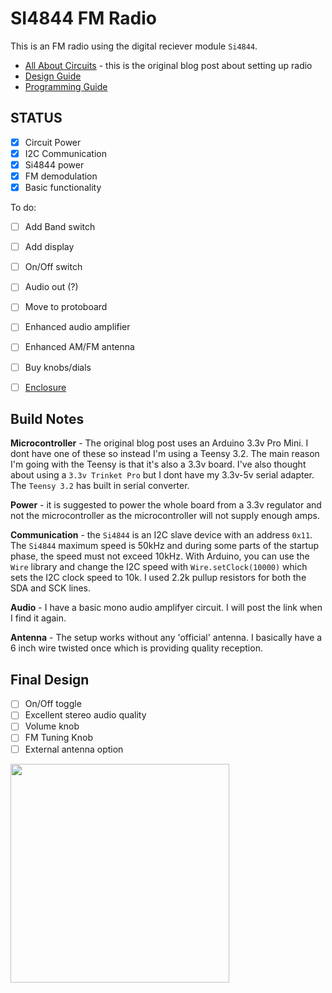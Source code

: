 # SI4844 FM Radio

This is an FM radio using the digital reciever module ```Si4844```.

- [All About Circuits](http://www.allaboutcircuits.com/projects/build-an-arduino-controlled-am-fm-sw-radio/) - this is the original blog post about setting up radio
- [Design Guide](http://www.silabs.com/Support%20Documents/TechnicalDocs/AN602.pdf)
- [Programming Guide](http://www.silabs.com/Support%20Documents/TechnicalDocs/AN610.pdf)

## STATUS

- [x] Circuit Power
- [x] I2C Communication
- [x] Si4844 power
- [x] FM demodulation
- [x] Basic functionality

To do:
- [ ] Add Band switch
- [ ] Add display
- [ ] On/Off switch
- [ ] Audio out (?)
- [ ] Move to protoboard
- [ ] Enhanced audio amplifier
- [ ] Enhanced AM/FM antenna
- [ ] Buy knobs/dials
- [ ] [Enclosure](https://s-media-cache-ak0.pinimg.com/originals/ba/01/3a/ba013af739433c9e4d94a3727d0fa14c.jpg)


## Build Notes

**Microcontroller** - The original blog post uses an Arduino 3.3v Pro Mini.  I dont have one of these so instead I'm using a Teensy 3.2.  The main reason I'm going with the Teensy is that it's also a 3.3v board.  I've also thought about using a ```3.3v Trinket Pro``` but I dont have my 3.3v-5v serial adapter.  The ```Teensy 3.2``` has built in serial converter.

**Power** - it is suggested to power the whole board from a 3.3v regulator and not the microcontroller as the microcontroller will not supply enough amps.

**Communication** - the ```Si4844``` is an I2C slave device with an address ```0x11```.  The ```Si4844``` maximum speed is 50kHz and during some parts of the startup phase, the speed must not exceed 10kHz.  With Arduino, you can use the ```Wire``` library and change the I2C speed with ```Wire.setClock(10000)``` which sets the I2C clock speed to 10k.  I used 2.2k pullup resistors for both the SDA and SCK lines.

**Audio** - I have a basic mono audio amplifyer circuit.  I will post the link when I find it again.

**Antenna** - The setup works without any 'official' antenna.  I basically have a 6 inch wire twisted once which is providing quality reception.

## Final Design

- [ ] On/Off toggle
- [ ] Excellent stereo audio quality
- [ ] Volume knob
- [ ] FM Tuning Knob
- [ ] External antenna option

<img src="http://previews.123rf.com/images/scottff72/scottff721208/scottff72120800010/14877766-Retro-vintage-wood-radio-on-a-white-background-Stock-Photo-radio-old-antique.jpg" width=350/>
